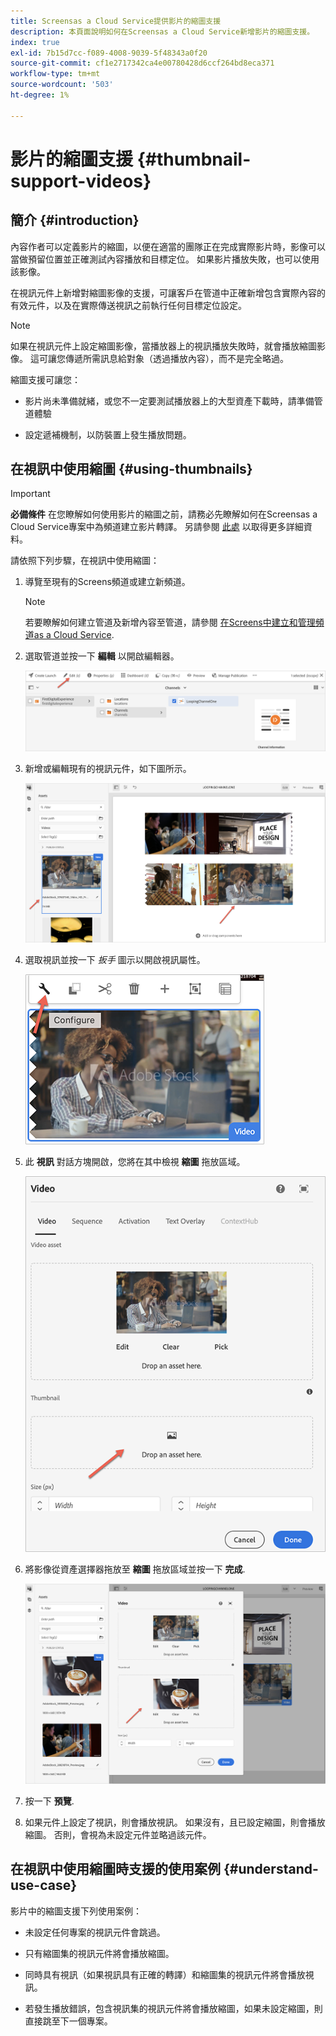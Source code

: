 ```yaml
---
title: Screensas a Cloud Service提供影片的縮圖支援
description: 本頁面說明如何在Screensas a Cloud Service新增影片的縮圖支援。
index: true
exl-id: 7b15d7cc-f089-4008-9039-5f48343a0f20
source-git-commit: cf1e2717342ca4e00780428d6ccf264bd8eca371
workflow-type: tm+mt
source-wordcount: '503'
ht-degree: 1%

---
```


# 影片的縮圖支援 {#thumbnail-support-videos}

## 簡介 {#introduction}

內容作者可以定義影片的縮圖，以便在適當的團隊正在完成實際影片時，影像可以當做預留位置並正確測試內容播放和目標定位。 如果影片播放失敗，也可以使用該影像。

在視訊元件上新增對縮圖影像的支援，可讓客戶在管道中正確新增包含實際內容的有效元件，以及在實際傳送視訊之前執行任何目標定位設定。

>[!NOTE]
>如果在視訊元件上設定縮圖影像，當播放器上的視訊播放失敗時，就會播放縮圖影像。 這可讓您傳遞所需訊息給對象（透過播放內容），而不是完全略過。

縮圖支援可讓您：

* 影片尚未準備就緒，或您不一定要測試播放器上的大型資產下載時，請準備管道體驗

* 設定遞補機制，以防裝置上發生播放問題。

## 在視訊中使用縮圖 {#using-thumbnails}

>[!IMPORTANT]
>**必備條件**
>在您瞭解如何使用影片的縮圖之前，請務必先瞭解如何在Screensas a Cloud Service專案中為頻道建立影片轉譯。 另請參閱 [此處](/help/screens-cloud/configuring/creating-screens-video-renditions-cloud-service.md) 以取得更多詳細資料。

請依照下列步驟，在視訊中使用縮圖：

1. 導覽至現有的Screens頻道或建立新頻道。

   >[!NOTE]
   >若要瞭解如何建立管道及新增內容至管道，請參閱 [在Screens中建立和管理頻道as a Cloud Service](https://experienceleague.adobe.com/docs/experience-manager-cloud-service/screens-as-cloud-service/create-content/creating-channels-screens-cloud.html?lang=en).

1. 選取管道並按一下 **編輯** 以開啟編輯器。

   ![開啟編輯器](/help/screens-cloud/using-core-product-features/assets/thumbnail-1.png)

1. 新增或編輯現有的視訊元件，如下圖所示。

   ![編輯元件](/help/screens-cloud/using-core-product-features/assets/thumbnail-2.png)

1. 選取視訊並按一下 *扳手* 圖示以開啟視訊屬性。

   ![按一下扳手](/help/screens-cloud/using-core-product-features/assets/thumbnail-3.png)

1. 此 **視訊** 對話方塊開啟，您將在其中檢視 **縮圖** 拖放區域。

   ![檢視縮圖](/help/screens-cloud/using-core-product-features/assets/thumbnail-4.png)

1. 將影像從資產選擇器拖放至 **縮圖** 拖放區域並按一下 **完成**.

   ![](/help/screens-cloud/using-core-product-features/assets/thumbnail-5.png)

1. 按一下 **預覽**.

1. 如果元件上設定了視訊，則會播放視訊。 如果沒有，且已設定縮圖，則會播放縮圖。 否則，會視為未設定元件並略過該元件。

## 在視訊中使用縮圖時支援的使用案例 {#understand-use-case}

影片中的縮圖支援下列使用案例：

* 未設定任何專案的視訊元件會跳過。

* 只有縮圖集的視訊元件將會播放縮圖。

* 同時具有視訊（如果視訊具有正確的轉譯）和縮圖集的視訊元件將會播放視訊。

* 若發生播放錯誤，包含視訊集的視訊元件將會播放縮圖，如果未設定縮圖，則直接跳至下一個專案。
